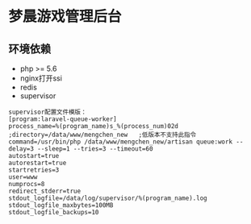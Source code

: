 # 梦晨游戏管理后台
## 环境依赖
- php >= 5.6  
- nginx打开ssi  
- redis  
- supervisor  
```
supervisor配置文件模版：
[program:laravel-queue-worker]
process_name=%(program_name)s_%(process_num)02d
;directory=/data/www/mengchen_new   ;低版本不支持此指令
command=/usr/bin/php /data/www/mengchen_new/artisan queue:work --delay=3 --sleep=1 --tries=3 --timeout=60
autostart=true
autorestart=true
startretries=3
user=www
numprocs=8
redirect_stderr=true
stdout_logfile=/data/log/supervisor/%(program_name).log
stdout_logfile_maxbytes=100MB
stdout_logfile_backups=10
```
